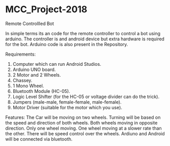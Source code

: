 # MCC_Project-2018
Remote Controllled Bot

In simple terms its an code for the remote controller to control a bot using arduino.
The controller is and android device but extra hardware is required for the bot.
Arduino code is also present in the Repository.

Requirements:
1) Computer which can run Android Studios.
2) Arduino UNO board.
3) 2 Motor and 2 Wheels.
4) Chassey.
5) 1 Mono Wheel.
6) Bluetooth Module (HC-05).
7) Logic Level Shifter (for the HC-05 or voltage divider can do the trick).
8) Jumpers (male-male, female-female, male-female).
9) Motor Driver (suitable for the motor which you use).

Features:
The Car will be moving on two wheels.
Turning will be based on the speed and direction of both wheels.
Both wheels moving in opposite direction.
Only one wheel moving.
One wheel moving at a slower rate than the other.
There will be speed control over the wheels.
Ardiuno and Android will be connected via bluetooth.
